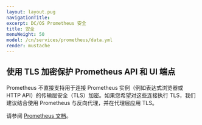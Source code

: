 ```yaml
---
layout: layout.pug
navigationTitle:
excerpt: DC/OS Prometheus 安全
title: 安全
menuWeight: 50
model: /cn/services/prometheus/data.yml
render: mustache
---
```




## 使用 TLS 加密保护 Prometheus API 和 UI 端点

Prometheus 不直接支持用于连接 Prometheus 实例（例如表达式浏览器或 HTTP API）的传输层安全（TLS）加密。如果您希望对这些连接执行 TLS，我们建议结合使用 Prometheus 与反向代理，并在代理层应用 TLS。

请参阅 [Prometheus 文档](https://prometheus.io/docs/guides/tls-encryption/)。

